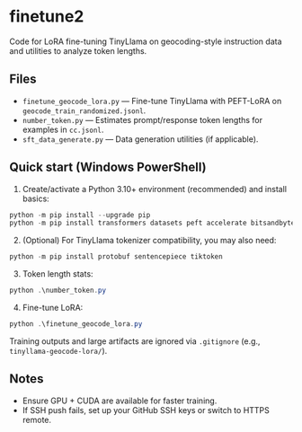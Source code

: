 # finetune2

Code for LoRA fine-tuning TinyLlama on geocoding-style instruction data and utilities to analyze token lengths.

## Files
- `finetune_geocode_lora.py` — Fine-tune TinyLlama with PEFT-LoRA on `geocode_train_randomized.jsonl`.
- `number_token.py` — Estimates prompt/response token lengths for examples in `cc.jsonl`.
- `sft_data_generate.py` — Data generation utilities (if applicable).

## Quick start (Windows PowerShell)

1. Create/activate a Python 3.10+ environment (recommended) and install basics:

```powershell
python -m pip install --upgrade pip
python -m pip install transformers datasets peft accelerate bitsandbytes tqdm numpy
```

2. (Optional) For TinyLlama tokenizer compatibility, you may also need:

```powershell
python -m pip install protobuf sentencepiece tiktoken
```

3. Token length stats:

```powershell
python .\number_token.py
```

4. Fine-tune LoRA:

```powershell
python .\finetune_geocode_lora.py
```

Training outputs and large artifacts are ignored via `.gitignore` (e.g., `tinyllama-geocode-lora/`).

## Notes
- Ensure GPU + CUDA are available for faster training.
- If SSH push fails, set up your GitHub SSH keys or switch to HTTPS remote.
